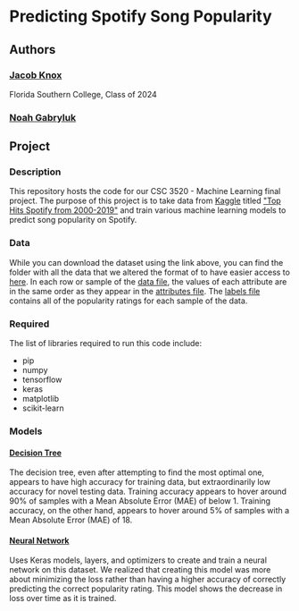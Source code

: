 # Predicting Spotify Song Popularity
## Authors
### [Jacob Knox](https://github.com/JacobKnox)
Florida Southern College, Class of 2024
### [Noah Gabryluk](https://github.com/ngabryluk)

## Project
### Description
This repository hosts the code for our CSC 3520 - Machine Learning final project. The purpose of this project is to take data from [Kaggle](https://www.kaggle.com) titled ["Top Hits Spotify from 2000-2019"](https://www.kaggle.com/datasets/paradisejoy/top-hits-spotify-from-20002019) and train various machine learning models to predict song popularity on Spotify.
### Data
While you can download the dataset using the link above, you can find the folder with all the data that we altered the format of to have easier access to [here](https://github.com/JacobKnox/Predicting-Spotify-Song-Popularity/blob/29005cd971e5c22a5399bba4907c35060fd6432a/data). In each row or sample of the [data file](data/data.txt), the values of each attribute are in the same order as they appear in the [attributes file](data/attributes.txt). The [labels file](data/labels.txt) contains all of the popularity ratings for each sample of the data. 
### Required
The list of libraries required to run this code include:
- pip
- numpy
- tensorflow
- keras
- matplotlib
- scikit-learn
### Models
#### [Decision Tree](decisiontree/decisiontree.py)
The decision tree, even after attempting to find the most optimal one, appears to have high accuracy for training data, but extraordinarily low accuracy for novel testing data. Training accuracy appears to hover around 90% of samples with a Mean Absolute Error (MAE) of below 1. Training accuracy, on the other hand, appears to hover around 5% of samples with a Mean Absolute Error (MAE) of 18.
#### [Neural Network](https://github.com/JacobKnox/Predicting-Spotify-Song-Popularity/blob/0db38b88040a81d2f58af5c8cde42aaea5db2296/neuralnetwork/neuralnetwork.py)
Uses Keras models, layers, and optimizers to create and train a neural network on this dataset. We realized that creating this model was more about minimizing the loss rather than having a higher accuracy of correctly predicting the correct popularity rating. This model shows the decrease in loss over time as it is trained.

